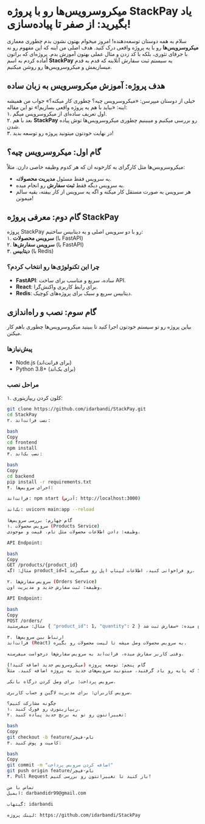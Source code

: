 # میکروسرویس‌ها رو با پروژه StackPay یاد بگیرید: از صفر تا پیاده‌سازی!  

سلام به همه دوستان توسعه‌دهنده! امروز میخوام بهتون نشون بدم چطوری معماری **میکروسرویس‌ها** رو با یه پروژه واقعی درک کنید. هدف اصلی من اینه که این مفهوم رو نه با حرفای تئوری، بلکه با کد زدن و مثال عملی بهتون آموزش بدم. پروژه‌ای که براتون آماده کردم به اسم **StackPay** یه سیستم ثبت سفارش آنلاینه که قدم به قدم میسازیمش و میکروسرویس‌ها رو روشن میکنیم.  

## هدف پروژه: آموزش میکروسرویس به زبان ساده  
خیلی از دوستان میپرسن: «میکروسرویس چیه؟ چطوری کار میکنه؟» جواب من همیشه اینه: «بیاید با هم یه پروژه واقعی بسازیم!» تو این مقاله:  
۱. اول تعریف ساده‌ای از میکروسرویس میگم.  
۲. بعد با هم **StackPay** رو بررسی میکنیم و میبینیم چطوری میکروسرویس‌ها توش پیاده شدن.  
۳. در نهایت خودتون میتونید پروژه رو توسعه بدید!  

## گام اول: میکروسرویس چیه؟  
میکروسرویس‌ها مثل کارگرای یه کارخونه ان که هر کدوم وظیفه خاصی دارن. مثلاً:  
- یه سرویس فقط مسئول **مدیریت محصولات**ه.  
- یه سرویس دیگه فقط **ثبت سفارش** رو انجام میده.  
- هر سرویس به صورت مستقل کار میکنه و اگه یه سرویس از کار بیفته، بقیه سالم میمونن!  

## گام دوم: معرفی پروژه StackPay  
پروژه StackPay رو با دو سرویس اصلی و یه دیتابیس ساختیم:  
۱. **سرویس محصولات** (با FastAPI)  
۲. **سرویس سفارش‌ها** (با FastAPI)  
۳. **دیتابیس** (با Redis)  

### چرا این تکنولوژی‌ها رو انتخاب کردم؟  
- **FastAPI**: ساده، سریع و مناسب برای ساخت API.  
- **React**: برای رابط کاربری واکنش‌گرا.  
- **Redis**: دیتابیس سریع و سبک برای پروژه‌های کوچیک.  

## گام سوم: نصب و راه‌اندازی  
بیاین پروژه رو تو سیستم خودتون اجرا کنید تا ببینید میکروسرویس‌ها چطوری باهم کار میکنن.  

### پیش‌نیازها  
- Node.js (برای فرانت‌اند)  
- Python 3.8+ (برای بک‌اند)  

### مراحل نصب  
۱. کلون کردن ریپازیتوری:  
   ```bash  
   git clone https://github.com/idarbandi/StackPay.git  
   cd StackPay  
۲. نصب فرانت‌اند:

bash
Copy
cd frontend  
npm install  
۳. نصب بک‌اند:

bash
Copy
cd backend  
pip install -r requirements.txt  
۴. اجرای سرویس‌ها:

فرانت‌اند: npm start (آدرس: http://localhost:3000)

بک‌اند: uvicorn main:app --reload

گام چهارم: بررسی سرویس‌ها
۱. سرویس محصولات (Products Service)
وظیفه: دادن اطلاعات محصولات مثل نام، قیمت و موجودی.

API Endpoint:

bash
Copy
GET /products/{product_id}  
مثال: اگه product_id=1 رو فراخوانی کنید، اطلاعات لپتاپ اپل رو میگیرید.

۲. سرویس سفارش‌ها (Orders Service)
وظیفه: ثبت سفارش جدید و مدیریت اون.

API Endpoint:

bash
Copy
POST /orders/  
مثال: میفرستید { "product_id": 1, "quantity": 2 } و سیستم پاسخ میده: «سفارش ثبت شد!»

۳. ارتباط بین سرویس‌ها
فرانت‌اند (React) به سرویس محصولات وصل میشه تا لیست محصولات رو بگیره.

وقتی کاربر سفارش میده، فرانت‌اند به سرویس سفارش‌ها درخواست میفرسته.

گام پنجم: توسعه پروژه (میکروسرویس جدید اضافه کنید!)
حالا که پایه رو یاد گرفتید، میتونید سرویس‌های جدید به پروژه اضافه کنید. مثلاً:

سرویس پرداخت: برای وصل کردن درگاه بانکی.

سرویس کاربران: برای مدیریت لاگین و حساب کاربری.

چگونه مشارکت کنیم؟
۱. ریپازیتوری رو فورک کنید.
۲. تغییراتتون رو تو یه برنچ جدید پیاده کنید:

bash
Copy
git checkout -b feature/نام-فیچر  
۳. کامیت و پوش کنید:

bash
Copy
git commit -m "اضافه کردن سرویس پرداخت"  
git push origin feature/نام-فیچر  
۴. Pull Request باز کنید تا تغییراتتون رو بررسی کنیم!

تماس با من
ایمیل: darbandidr99@gmail.com

گیتهاب: idarbandi

لینک پروژه: https://github.com/idarbandi/StackPay